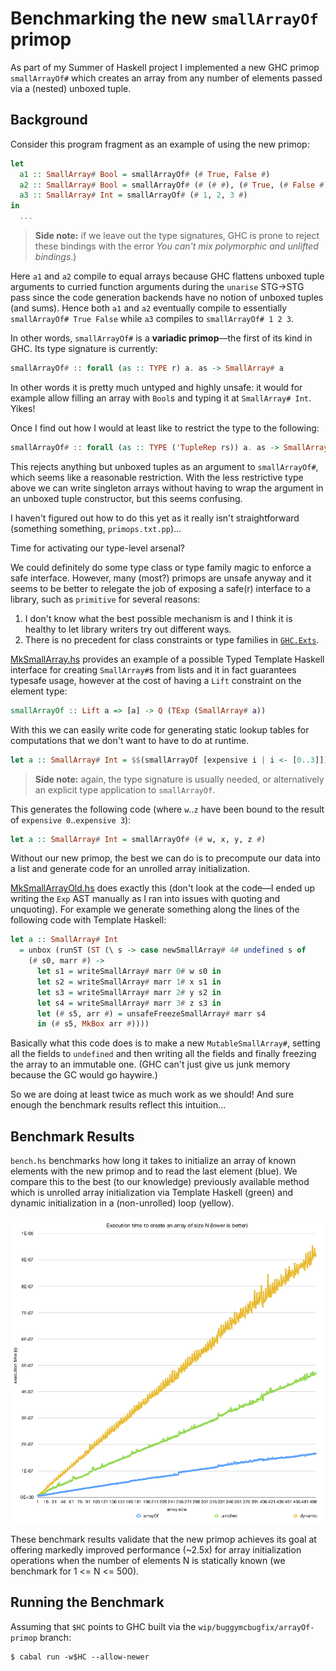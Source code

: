 # Benchmarking the new `smallArrayOf` primop

As part of my Summer of Haskell project I implemented a new GHC primop
`smallArrayOf#` which creates an array from any number of elements passed via a
(nested) unboxed tuple.

## Background

Consider this program fragment as an example of using the new primop:

~~~hs
let
  a1 :: SmallArray# Bool = smallArrayOf# (# True, False #)
  a2 :: SmallArray# Bool = smallArrayOf# (# (# #), (# True, (# False #) #) #)
  a3 :: SmallArray# Int = smallArrayOf# (# 1, 2, 3 #)
in
  ...
~~~

> **Side note:** if we leave out the type signatures, GHC is prone to reject these
bindings with the error _You can't mix polymorphic and unlifted bindings_.)

Here `a1` and `a2` compile to equal arrays because GHC flattens unboxed tuple
arguments to curried function arguments during the `unarise` STG->STG pass since
the code generation backends have no notion of unboxed tuples (and sums). Hence
both `a1` and `a2` eventually compile to essentially
`smallArrayOf# True False` while `a3` compiles to `smallArrayOf# 1 2 3`.

In other words, `smallArrayOf#` is a **variadic primop**—the first of its kind
in GHC. Its type signature is currently:

~~~hs
smallArrayOf# :: forall (as :: TYPE r) a. as -> SmallArray# a
~~~

In other words it is pretty much untyped and highly unsafe: it would for example
allow filling an array with `Bool`s and typing it at `SmallArray# Int`. Yikes!

Once I find out how I would at least like to restrict the type to the following:

~~~hs
smallArrayOf# :: forall (as :: TYPE ('TupleRep rs)) a. as -> SmallArray# a
~~~

This rejects anything but unboxed tuples as an argument to `smallArrayOf#`,
which seems like a reasonable restriction. With the less restrictive type above
we can write singleton arrays without having to wrap the argument in an unboxed
tuple constructor, but this seems confusing.

I haven't figured out how to do this yet as it really isn't straightforward
(something something, `primops.txt.pp`)...

Time for activating our type-level arsenal?

We could definitely do some type class or type family magic to enforce a safe
interface. However, many (most?) primops are unsafe anyway and it seems to be
better to relegate the job of exposing a safe(r) interface to a library, such as
`primitive` for several reasons:

1. I don't know what the best possible mechanism is and I think it is healthy to
   let library writers try out different ways.
2. There is no precedent for class constraints or type families in
   [`GHC.Exts`](https://hackage.haskell.org/package/base-4.14.0.0/docs/GHC-Exts.html).

[MkSmallArray.hs](MkSmallArray.hs) provides an example of a possible Typed
Template Haskell interface for creating `SmallArray#`s from lists and it in fact
guarantees typesafe usage, however at the cost of having a `Lift` constraint on
the element type:

~~~hs
smallArrayOf :: Lift a => [a] -> Q (TExp (SmallArray# a))
~~~

With this we can easily write code for generating static lookup tables for
computations that we don't want to have to do at runtime.

~~~hs
let a :: SmallArray# Int = $$(smallArrayOf [expensive i | i <- [0..3]]) in ...
~~~

> **Side note:** again, the type signature is usually needed, or alternatively
an explicit type application to `smallArrayOf`.

This generates the following code (where `w`..`z` have been bound to the
result of `expensive 0`..`expensive 3`):

~~~hs
let a :: SmallArray# Int = smallArrayOf# (# w, x, y, z #)
~~~

Without our new primop, the best we can do is to precompute our data into a list
and generate code for an unrolled array initialization.

[MkSmallArrayOld.hs](MkSmallArrayOld.hs) does exactly this (don't look at the
code—I ended up writing the `Exp` AST manually as I ran into issues with quoting
and unquoting). For example we generate something along the lines of the
following code with Template Haskell:

~~~hs
let a :: SmallArray# Int
  = unbox (runST (ST (\ s -> case newSmallArray# 4# undefined s of
    (# s0, marr #) ->
      let s1 = writeSmallArray# marr 0# w s0 in
      let s2 = writeSmallArray# marr 1# x s1 in
      let s3 = writeSmallArray# marr 2# y s2 in
      let s4 = writeSmallArray# marr 3# z s3 in
      let (# s5, arr #) = unsafeFreezeSmallArray# marr s4
      in (# s5, MkBox arr #))))
~~~

Basically what this code does is to make a new `MutableSmallArray#`, setting all
the fields to `undefined` and then writing all the fields and finally freezing
the array to an immutable one. (GHC can't just give us junk memory because the
GC would go haywire.)

So we are doing at least twice as much work as we should! And sure enough the
benchmark results reflect this intuition...

## Benchmark Results

`bench.hs` benchmarks how long it takes to initialize an array of known elements
with the new primop and to read the last element (blue). We compare this to the
best (to our knowledge) previously available method which is unrolled array
initialization via Template Haskell (green) and dynamic initialization in a
(non-unrolled) loop (yellow).

![A visualisation of output.csv](arrayOf-benchmark.png)

These benchmark results validate that the new primop achieves its goal at
offering markedly improved performance (~2.5x) for array initialization operations
when the number of elements N is statically known (we benchmark for 1 <= N <= 500).


## Running the Benchmark

Assuming that `$HC` points to GHC built via the `wip/buggymcbugfix/arrayOf-primop` branch:

    $ cabal run -w$HC --allow-newer
